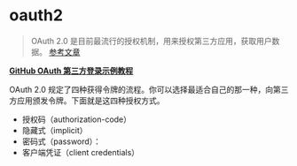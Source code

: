 # oauth2

> OAuth 2.0 是目前最流行的授权机制，用来授权第三方应用，获取用户数据。
> [参考文章](https://www.ruanyifeng.com/blog/2019/04/oauth_design.html)

**[GitHub OAuth 第三方登录示例教程](http://www.ruanyifeng.com/blog/2019/04/github-oauth.html)**

OAuth 2.0 规定了四种获得令牌的流程。你可以选择最适合自己的那一种，向第三方应用颁发令牌。下面就是这四种授权方式。

- 授权码（authorization-code）
- 隐藏式（implicit）
- 密码式（password）：
- 客户端凭证（client credentials）
